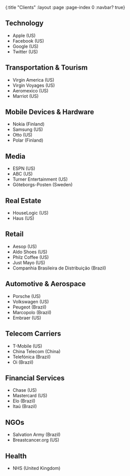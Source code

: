 {:title "Clients"
 :layout :page
 :page-index 0
 :navbar? true}

## Technology

* Apple (US)
* Facebook (US)
* Google (US)
* Twitter (US)

## Transportation & Tourism

* Virgin America (US)
* Virgin Voyages (US)
* Aeromexico (US)
* Marriot (US)

## Mobile Devices & Hardware

* Nokia (Finland)
* Samsung (US)
* Otto (US)
* Polar (Finland)

## Media

* ESPN (US)
* ABC (US)
* Turner Entertainment (US)
* Göteborgs-Posten (Sweden)

## Real Estate

* HouseLogic (US)
* Haus (US)

## Retail

* Aesop (US)
* Aldo Shoes (US)
* Philz Coffee (US)
* Just Mayo (US)
* Companhia Brasileira de Distribuição (Brazil)

## Automotive & Aerospace

* Porsche (US)
* Volkswagen (US)
* Peugeot (Brazil)
* Marcopolo (Brazil)
* Embraer (US)

## Telecom Carriers

* T-Mobile (US)
* China Telecom (China)
* Telefónica (Brazil)
* Oi (Brazil)

## Financial Services

* Chase (US)
* Mastercard (US)
* Elo (Brazil)
* Itaú (Brazil)

## NGOs

* Salvation Army (Brazil)
* Breastcancer.org (US)

## Health

* NHS (United Kingdom)
